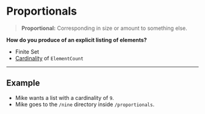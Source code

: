 # Proportionals

> **Proportional:** Corresponding in size or amount to something else.

**How do you produce of an explicit listing of elements?**

- Finite Set
- [Cardinality](../definitions/cardinality.md) of `ElementCount`

---

## Example

- Mike wants a list with a cardinality of `9`.
- Mike goes to the `/nine` directory inside `/proportionals`.